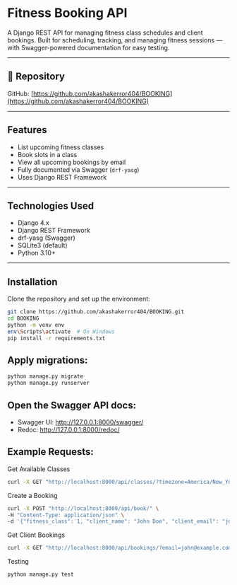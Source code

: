 #  Fitness Booking API

A Django REST API for managing fitness class schedules and client bookings. Built for scheduling, tracking, and managing fitness sessions — with Swagger-powered documentation for easy testing.

---

## 🔗  Repository

GitHub: [https://github.com/akashakerror404/BOOKING](https://github.com/akashakerror404/BOOKING)

---

##  Features

- List upcoming fitness classes
- Book slots in a class
- View all upcoming bookings by email
- Fully documented via Swagger (`drf-yasg`)
- Uses Django REST Framework

---

##  Technologies Used

- Django 4.x
- Django REST Framework
- drf-yasg (Swagger)
- SQLite3 (default)
- Python 3.10+

---

##  Installation

Clone the repository and set up the environment:

```bash
git clone https://github.com/akashakerror404/BOOKING.git
cd BOOKING
python -m venv env
env\Scripts\activate  # On Windows
pip install -r requirements.txt
```

## Apply migrations:
```bash
python manage.py migrate
python manage.py runserver

```

## Open the Swagger API docs:
 - Swagger UI: http://127.0.0.1:8000/swagger/
 - Redoc: http://127.0.0.1:8000/redoc/

## Example Requests:
Get Available Classes
```bash
curl -X GET "http://localhost:8000/api/classes/?timezone=America/New_York"

```
Create a Booking
```bash
curl -X POST "http://localhost:8000/api/book/" \
-H "Content-Type: application/json" \
-d '{"fitness_class": 1, "client_name": "John Doe", "client_email": "john@example.com"}'
```
Get Client Bookings
```bash
curl -X GET "http://localhost:8000/api/bookings/?email=john@example.com"
```
Testing
```bash
python manage.py test
```
